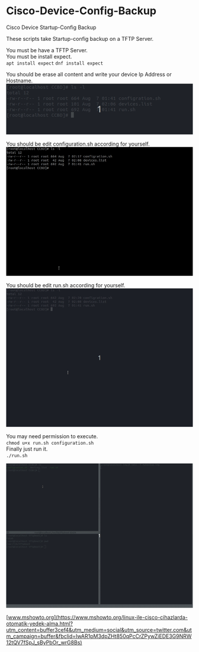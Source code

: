 # Cisco-Device-Config-Backup
Cisco Device Startup-Config Backup</br>

These scripts take Startup-config backup on a TFTP Server.</br>

You must be have a TFTP Server.</br>
You must be install expect.</br>
`apt install expect`
`dnf install expect`

You should be erase all content and write your device Ip Address or Hostname.</br>
![devicelist.gif](https://github.com/4opensource/Cisco-Device-Config-Backup/blob/master/images/devicelist.gif)

You should be edit configuration.sh according for yourself.</br>
![configuration.gif](https://github.com/4opensource/Cisco-Device-Config-Backup/blob/master/images/configration.gif)

You should be edit run.sh according for yourself.</br>
![run.gif](https://github.com/4opensource/Cisco-Device-Config-Backup/blob/master/images/run.gif)

You may need permission to execute. </br>
`chmod u+x run.sh configuration.sh` </br>
Finally just run it. </br>
`./run.sh` </br>

![run.gif](https://github.com/4opensource/Cisco-Device-Config-Backup/blob/master/images/backup.gif)

[www.mshowto.org](https://www.mshowto.org/linux-ile-cisco-cihazlarda-otomatik-yedek-alma.html?utm_content=buffer3cef4&utm_medium=social&utm_source=twitter.com&utm_campaign=buffer&fbclid=IwAR1pM3dpZHt850qPcCrZPywZiEDE3G9NRW12tQV7fSpJ_sByPbOr_wrG8Bs)
